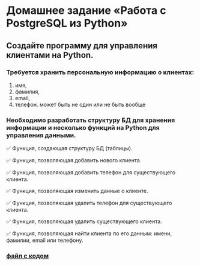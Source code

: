# Домашнее задание «Работа с PostgreSQL из Python»

## Создайте программу для управления клиентами на Python.

### Требуется хранить персональную информацию о клиентах:
1) имя,
2) фамилия,
3) email,
4) телефон. может быть не один или не быть вообще

### Необходимо разработать структуру БД для хранения информации и несколько функций на Python для управления данными.

✅ Функция, создающая структуру БД (таблицы).

✅ Функция, позволяющая добавить нового клиента.

✅ Функция, позволяющая добавить телефон для существующего клиента.

✅ Функция, позволяющая изменить данные о клиенте.

✅ Функция, позволяющая удалить телефон для существующего клиента.

✅ Функция, позволяющая удалить существующего клиента.

✅ Функция, позволяющая найти клиента по его данным: имени, фамилии, email или телефону.

### [файл с кодом](https://github.com/Nikolay08041979/PostgreSQL-Python/blob/master/main.py)